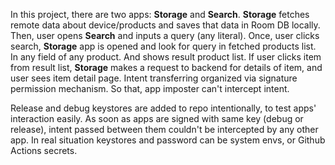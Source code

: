 In this project, there are two apps: **Storage** and **Search**. **Storage** fetches remote data about device/products and saves that data in Room DB locally. 
Then, user opens **Search** and inputs a query (any literal). Once, user clicks search, **Storage** app is opened and look for query in fetched products list. In any field of any product.
And shows result product list. If user clicks item from result list, **Storage** makes a request to backend for details of item, and user sees item detail page. Intent transferring organized via signature permission mechanism. So that, app imposter can't intercept intent. 

Release and debug keystores are added to repo intentionally, to test apps' interaction easily. As soon as apps are signed with same key (debug or release), intent passed between them couldn't be intercepted by any other app. In real situation keystores and password can be system envs, or Github Actions secrets.
